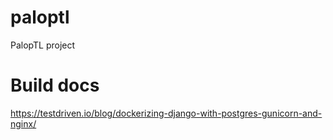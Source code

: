 # paloptl
PalopTL project


# Build docs
https://testdriven.io/blog/dockerizing-django-with-postgres-gunicorn-and-nginx/